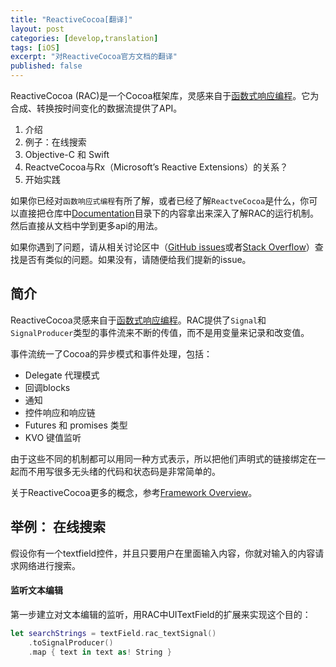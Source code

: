 ```yaml
---
title: "ReactiveCocoa[翻译]"
layout: post
categories: [develop,translation]
tags: [iOS]
excerpt: "对ReactiveCocoa官方文档的翻译"
published: false
---
```


ReactiveCocoa (RAC)是一个Cocoa框架库，灵感来自于[函数式响应编程](https://en.wikipedia.org/wiki/Functional_reactive_programming)。它为合成、转换按时间变化的数据流提供了API。  

1. 介绍
2. 例子：在线搜索
3. Objective-C 和 Swift
4. ReactveCocoa与Rx（Microsoft’s Reactive Extensions）的关系？
5. 开始实践

如果你已经对`函数响应式编程`有所了解，或者已经了解`ReactveCocoa`是什么，你可以直接把仓库中[Documentation](https://github.com/ReactiveCocoa/ReactiveCocoa/tree/master/Documentation)目录下的内容拿出来深入了解RAC的运行机制。然后直接从文档中学到更多api的用法。  

如果你遇到了问题，请从相关讨论区中（[GitHub issues](https://github.com/ReactiveCocoa/ReactiveCocoa/issues?q=is%3Aissue+label%3Aquestion+)或者[Stack Overflow](http://stackoverflow.com/questions/tagged/reactive-cocoa)）查找是否有类似的问题。如果没有，请随便给我们提新的issue。

## 简介
ReactiveCocoa灵感来自于[函数式响应编程](https://en.wikipedia.org/wiki/Functional_reactive_programming)。RAC提供了`Signal`和`SignalProducer`类型的事件流来不断的传值，而不是用变量来记录和改变值。  

事件流统一了Cocoa的异步模式和事件处理，包括：  

- Delegate 代理模式
- 回调blocks
- 通知
- 控件响应和响应链
- Futures 和 promises 类型
- KVO 键值监听

由于这些不同的机制都可以用同一种方式表示，所以把他们声明式的链接绑定在一起而不用写很多无头绪的代码和状态码是非常简单的。  

关于ReactiveCocoa更多的概念，参考[Framework Overview](https://github.com/ReactiveCocoa/ReactiveCocoa/blob/master/Documentation/FrameworkOverview.md)。

## 举例： 在线搜索
假设你有一个textfield控件，并且只要用户在里面输入内容，你就对输入的内容请求网络进行搜索。

#### 监听文本编辑

第一步建立对文本编辑的监听，用RAC中UITextField的扩展来实现这个目的：  
```swift
let searchStrings = textField.rac_textSignal()
    .toSignalProducer()
    .map { text in text as! String }
```


